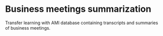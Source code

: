 # Business meetings summarization

Transfer learning with AMI database containing transcripts and summaries of business meetings.

